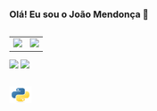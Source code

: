 ### Olá! Eu sou o João Mendonça 👋

<table align="right">
  <row>
    <td>
     <!-- Card -->
      <img height='172' src='https://github-readme-stats.vercel.app/api?username=joa-mendonca&show_icons=true&theme=dark'>
    </td>
    <td>
      <img height='172' src='https://github-readme-stats.vercel.app/api/top-langs/?username=joa-mendonca&layout=compact&theme=dark'>
    </td>
  </row>
</table> 

##
<a href = "mailto:joaok81mendonca@hotmail.com"><img src="https://img.shields.io/badge/-Gmail-%23333?style=for-the-badge&logo=gmail&logoColor=white" target="_blank"></a>
<a href="https://www.linkedin.com/in/jao-mendonca/" target="_blank"><img src="https://img.shields.io/badge/-LinkedIn-%230077B5?style=for-the-badge&logo=linkedin&logoColor=white" target="_blank"></a>
##
<div>
  <img align="center" alt="Joao-Python" height="30" width="40" src="https://raw.githubusercontent.com/devicons/devicon/master/icons/python/python-original.svg">
</div>
